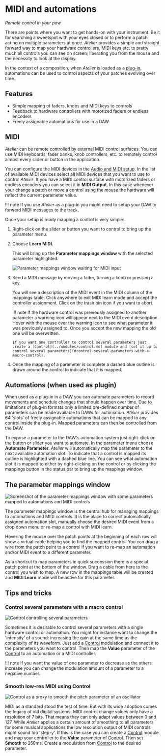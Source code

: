 # MIDI and automations

_Remote control in your paw_

There are points where you want to get hands-on with your instrument. Be it for searching a sweetspot with your eyes closed or to perform a patch acting on multiple parameters at once. _Atelier_ provides a simple and straight forward way to map your hardware controllers, MIDI keys etc. to pretty much all controls you can see on screen; liberating you from the mouse and the necessity to look at the display.

In the context of a composition, when _Atelier_ is loaded as a [plug-in](../atelier/getting-started.md#use-as-a-plugin), automations can be used to control aspects of your patches evolving over time.

## Features

- Simple mapping of faders, knobs and MIDI keys to controls
- Feedback to hardware controllers with motorized faders or endless encoders
- Freely assignable automations for use in a DAW

## MIDI

_Atelier_ can be remote controlled by external MIDI control surfaces. You can use MIDI keyboards, fader banks, knob controllers, etc. to remotely control almost every slider or button in the application.

You can configure the MIDI devices in the [Audio and MIDI setup](../atelier/getting-started.md#application-audio-midi-setup). In the list of available MIDI devices select all MIDI devices that you want to use to control _Atelier_. If you have a MIDI control surface with motorized faders or endless encoders you can select it in **MIDI Output**. In this case whenever your change a patch or move a control using the mouse the hardware will reflect the current parameter value.

!!! note
    If you use _Atelier_ as a plug-in you might need to setup your DAW to forward MIDI messages to the track.

Once your setup is ready mapping a control is very simple:

1.  Right-click on the slider or button you want to control to bring up the parameter menu.

2.  Choose **Learn MIDI**.

    This will bring up the **Parameter mappings window** with the selected parameter highlighted.

    ![Parameter mappings window waiting for MIDI input](../assets/images/atelier/midi-and-automation/midi-learn-waiting.png)

3.  Send a MIDI message by moving a fader, turning a knob or pressing a key.

    You will see a description of the MIDI event in the MIDI column of the mappings table. Click anywhere to exit MIDI learn mode and accept the controller assignment. Click on the trash bin icon if you want to abort.

    !!! note
        If the hardware control was previously assigned to another parameter a warning icon will appear next to the MIDI event description. Hover with the mouse over the warning icon to see what parameter it was previously assigned to. Once you accept the new mapping the old one will be overwritten.

        If you want one controller to control several parameters just create a [Control](../modules/control.md) module and [set it up to control several parameters](#control-several-parameters-with-a-macro-control).

  4.  Once the mapping of a parameter is complete a dashed blue outline is drawn around the control to indicate that it is mapped.

## Automations (when used as plugin)

When used as a plug-in in a DAW you can automate parameters to record movements and schedule changes that should happen over time. Due to limitations of plug-in formats only a limited pre-defined number of parameters can be made available to DAWs for automation. _Atelier_ provides 64 'slots' of freely assignable automations that can be mapped to any control inside the plug-in. Mapped parameters can then be controlled from the DAW.

To expose a parameter to the DAW's automation system just right-click on the button or slider you want to automate. In the parameter menu choose **Automate Parameter**. _Atelier_ will automatically map the parameter to the next available automation slot. To indicate that a control is mapped its outline is highlighted with a dashed blue line. You can see what automation slot it is mapped to either by right-clicking on the control or by clicking the mappings button in the status bar to bring up the mappings window.

## The parameter mappings window

![Screenshot of the parameter mappings window with some parameters mapped to automations and MIDI controls](../assets/images/atelier/midi-and-automation/midi-automations-parameter-mappings-window.png)

The parameter mappings window is the central hub for managing mappings to automations and MIDI controls. It is the place to correct automatically assigned automation slot, manually choose the desired MIDI event from a drop down menu or re-map a control with MIDI learn.

Hovering the mouse over the patch points at the beginning of each row will show a virtual cable helping you to find the mapped control. You can drag a wire from the patch point to a control if you want to re-map an automation and/or MIDI event to a different parameter.

As a shortcut to map parameters in quick succession there is a special patch point at the bottom of the window. Drag a cable from here to the control you wish to map. A new row in the mappings table will be created and **MIDI Learn** mode will be active for this parameter.

## Tips and tricks

### Control several parameters with a macro control

![Control controlling several parameters](../assets/images/atelier/midi-and-automation/midi-tips-macro-control.png)

Sometimes it is desirable to control several parameters with a single hardware control or automation. You might for instance want to change the 'intensity' of a sound: increasing the gain at the same time as the complexity of its waveform. Just add a [Control](../modules/control.md) modulation and connect it to the parameters you want to control. Then map the **Value** parameter of the [Control](../modules/control.md) to an automation or a MIDI controller.

!!! note
    If you want the value of one parameter to decrease as the others increase you can change the modulation amount of a parameter to a negative number.

### Smooth low-res MIDI using Control

![Control as a proxy to smooth the pitch parameter of an oscillator](../assets/images/atelier/midi-and-automation/midi-tips-smooth-low-res-ctl.png)

MIDI as a standard stood the test of time. But with its wide adoption comes the legacy of old digital systems. MIDI control change values only have a resolution of 7 bits. That means they can only adapt values between 0 and 127. While _Atelier_ applies a certain amount of smoothing to all parameters for some musical applications the low resolution output of MIDI controls might sound too 'step-y'. If this is the case you can create a [Control](../modules/control.md) module and map your controller to the **Value** parameter of [Control](../modules/control.md). Then set **Smooth** to 250ms. Create a modulation from [Control](../modules/control.md) to the desired parameter.
